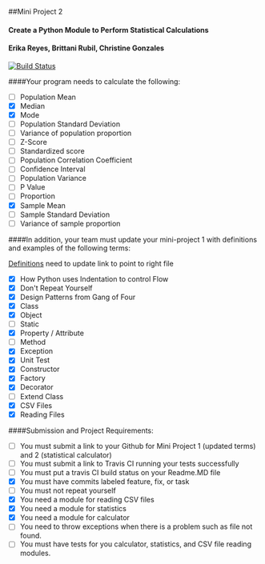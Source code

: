 ##Mini Project 2 
#### Create a Python Module to Perform Statistical Calculations
#### Erika Reyes, Brittani Rubil, Christine Gonzales

[![Build Status](https://travis-ci.com/brittrubil/miniproject2-practice.svg?branch=master)](https://travis-ci.com/brittrubil/miniproject2-practice)

####Your program needs to calculate the following:

- [ ] Population Mean
- [x] Median
- [x] Mode
- [ ] Population Standard Deviation
- [ ] Variance of population proportion
- [ ] Z-Score
- [ ] Standardized score
- [ ] Population Correlation Coefficient
- [ ] Confidence Interval
- [ ] Population Variance
- [ ] P Value
- [ ] Proportion
- [x] Sample Mean
- [ ] Sample Standard Deviation
- [ ] Variance of sample proportion

####In addition, your team must update your mini-project 1 with definitions and examples of the following terms:

[Definitions](https://github.com/brittrubil/miniProject1-601) need to update link to point to right file

- [x] How Python uses Indentation to control Flow
- [x] Don't Repeat Yourself
- [x] Design Patterns from Gang of Four
- [x] Class
- [x] Object
- [ ] Static
- [x] Property / Attribute
- [ ] Method
- [x] Exception
- [x] Unit Test
- [x] Constructor
- [x] Factory
- [x] Decorator
- [ ] Extend Class
- [x] CSV Files
- [x] Reading Files

####Submission  and Project Requirements:

- [ ] You must submit a link to your Github for Mini Project 1 (updated terms) and 2 (statistical calculator)
- [ ] You must submit a link to Travis CI running your tests successfully
- [ ] You must put a travis CI build status on your Readme.MD file
- [x] You must have commits labeled feature, fix, or task
- [ ] You must not repeat yourself
- [x] You need a module for reading CSV files
- [x] You need a module for statistics
- [x] You need a module for calculator
- [ ] You need to throw exceptions when there is a problem such as file not found.
- [ ] You must have tests for you calculator, statistics, and CSV file reading modules.   